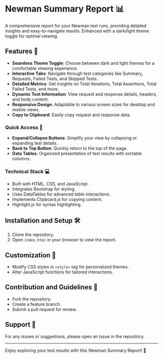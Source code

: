 # Newman Summary Report 📊

A comprehensive report for your Newman test runs, providing detailed insights and easy-to-navigate results. Enhanced with a dark/light theme toggle for optimal viewing.

## Features 🌟

- **Seamless Theme Toggle**: Choose between dark and light themes for a comfortable viewing experience.
- **Interactive Tabs**: Navigate through test categories like Summary, Requests, Failed Tests, and Skipped Tests.
- **Detailed Metrics**: Get insights on Total Iterations, Total Assertions, Total Failed Tests, and more.
- **Dynamic Test Information**: View request and response details, headers, and body content.
- **Responsive Design**: Adaptable to various screen sizes for desktop and mobile views.
- **Copy to Clipboard**: Easily copy request and response data.

### Quick Access 🚀

- **Expand/Collapse Buttons**: Simplify your view by collapsing or expanding test details.
- **Back to Top Button**: Quickly return to the top of the page.
- **Data Tables**: Organized presentation of test results with sortable columns.

### Technical Stack 💻

- Built with HTML, CSS, and JavaScript.
- Integrates Bootstrap for styling.
- Uses DataTables for advanced table interactions.
- Implements Clipboard.js for copying content.
- Highlight.js for syntax highlighting.

## Installation and Setup 🛠️

1. Clone the repository.
2. Open `index.html` in your browser to view the report.

## Customization 🎨

- Modify CSS styles in `<style>` tag for personalized themes.
- Alter JavaScript functions for tailored interactions.

## Contribution and Guidelines 👥

- Fork the repository.
- Create a feature branch.
- Submit a pull request for review.

## Support 💬

For any issues or suggestions, please open an issue in the repository.

---

Enjoy exploring your test results with this Newman Summary Report! 🎉

